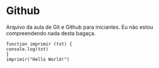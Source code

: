 # Github
Arquivo da aula de Git e Github para iniciantes.
Eu não estou compreendendo nada desta bagaça.


	function imprimir (txt) {
	console.log(txt)
	}
	imprimir("Hello World!")


